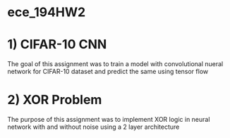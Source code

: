 # ece_194HW2

# 1) CIFAR-10 CNN
The goal of this assignment was to train a model with convolutional nueral network for CIFAR-10 dataset and predict the same
using tensor flow

# 2) XOR Problem
The purpose of this assignment was to implement XOR logic in neural network with and without noise using a 2 layer architecture

